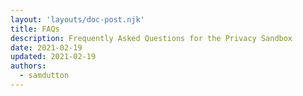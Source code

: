 ```yaml
---
layout: 'layouts/doc-post.njk'
title: FAQs
description: Frequently Asked Questions for the Privacy Sandbox
date: 2021-02-19
updated: 2021-02-19
authors:
  - samdutton
---
```


